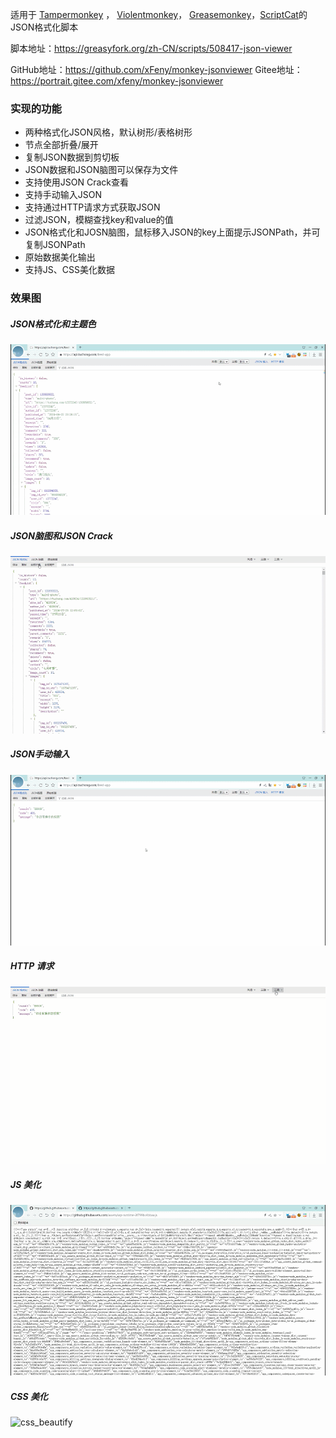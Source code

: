 适用于  [Tampermonkey](https://www.tampermonkey.net/) ， [Violentmonkey](https://violentmonkey.github.io/)， [Greasemonkey](https://www.greasespot.net/)，[ScriptCat](https://docs.scriptcat.org/)的JSON格式化脚本

脚本地址：<https://greasyfork.org/zh-CN/scripts/508417-json-viewer>

GitHub地址：<https://github.com/xFeny/monkey-jsonviewer>
Gitee地址：<https://portrait.gitee.com/xfeny/monkey-jsonviewer>

### 实现的功能

- 两种格式化JSON风格，默认树形/表格树形
- 节点全部折叠/展开
- 复制JSON数据到剪切板
- JSON数据和JSON脑图可以保存为文件
- 支持使用JSON Crack查看
- 支持手动输入JSON
- 支持通过HTTP请求方式获取JSON
- 过滤JSON，模糊查找key和value的值
- JSON格式化和JOSN脑图，鼠标移入JSON的key上面提示JSONPath，并可复制JSONPath
- 原始数据美化输出
- 支持JS、CSS美化数据

### 效果图

##### JSON格式化和主题色

![JSON_Format](./images/JSON_Format.gif) 

##### JSON脑图和JSON Crack

![JSON_Mind](./images/JSON_Mind.gif) 

##### JSON手动输入

![JSON_Input](./images/JSON_Input.gif) 

##### HTTP 请求

![JSON_Http_Request](./images/JSON_Http_Request.gif) 

##### JS 美化

![js_beautify](./images/js_beautify.gif) 
  
##### CSS 美化

![css_beautify](./images/css_beautify.gif) 

